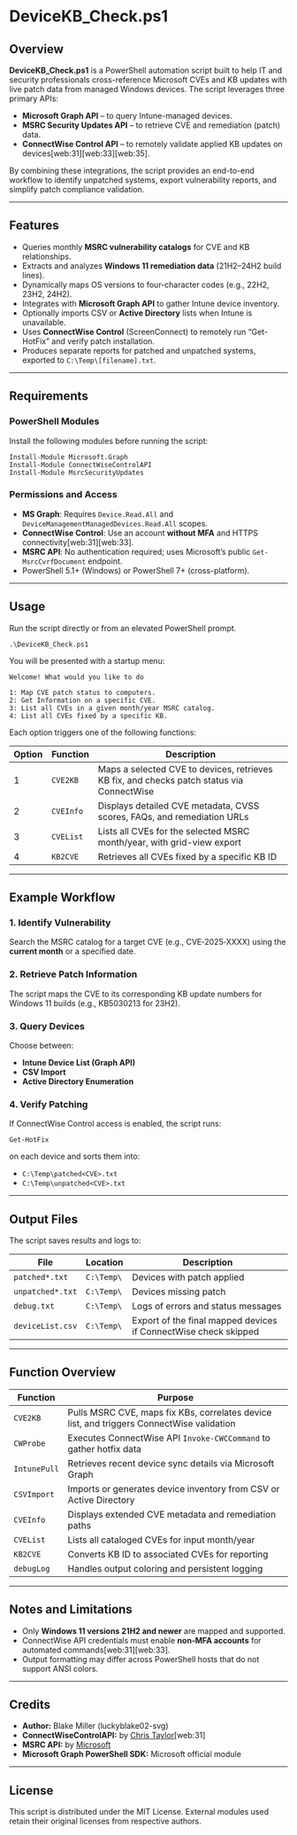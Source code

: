 # DeviceKB_Check.ps1

## Overview

**DeviceKB_Check.ps1** is a PowerShell automation script built to help IT and security professionals cross-reference Microsoft CVEs and KB updates with live patch data from managed Windows devices. The script leverages three primary APIs:

- **Microsoft Graph API** – to query Intune-managed devices.
- **MSRC Security Updates API** – to retrieve CVE and remediation (patch) data.
- **ConnectWise Control API** – to remotely validate applied KB updates on devices[web:31][web:33][web:35].

By combining these integrations, the script provides an end-to-end workflow to identify unpatched systems, export vulnerability reports, and simplify patch compliance validation.

---

## Features

- Queries monthly **MSRC vulnerability catalogs** for CVE and KB relationships.
- Extracts and analyzes **Windows 11 remediation data** (21H2–24H2 build lines).
- Dynamically maps OS versions to four-character codes (e.g., 22H2, 23H2, 24H2).
- Integrates with **Microsoft Graph API** to gather Intune device inventory.
- Optionally imports CSV or **Active Directory** lists when Intune is unavailable.
- Uses **ConnectWise Control** (ScreenConnect) to remotely run “Get-HotFix” and verify patch installation.
- Produces separate reports for patched and unpatched systems, exported to `C:\Temp\[filename].txt`.

---

## Requirements

### PowerShell Modules

Install the following modules before running the script:

```
Install-Module Microsoft.Graph
Install-Module ConnectWiseControlAPI
Install-Module MsrcSecurityUpdates
```

### Permissions and Access

- **MS Graph**: Requires `Device.Read.All` and `DeviceManagementManagedDevices.Read.All` scopes.  
- **ConnectWise Control**: Use an account **without MFA** and HTTPS connectivity[web:31][web:33].
- **MSRC API**: No authentication required; uses Microsoft’s public `Get-MsrcCvrfDocument` endpoint.
- PowerShell 5.1+ (Windows) or PowerShell 7+ (cross-platform).

---

## Usage

Run the script directly or from an elevated PowerShell prompt.

```
.\DeviceKB_Check.ps1
```

You will be presented with a startup menu:

```
Welcome! What would you like to do

1: Map CVE patch status to computers.
2: Get Information on a specific CVE.
3: List all CVEs in a given month/year MSRC catalog.
4: List all CVEs fixed by a specific KB.
```

Each option triggers one of the following functions:

| Option | Function | Description |
|---------|-----------|-------------|
| 1 | `CVE2KB` | Maps a selected CVE to devices, retrieves KB fix, and checks patch status via ConnectWise |
| 2 | `CVEInfo` | Displays detailed CVE metadata, CVSS scores, FAQs, and remediation URLs |
| 3 | `CVEList` | Lists all CVEs for the selected MSRC month/year, with grid-view export |
| 4 | `KB2CVE` | Retrieves all CVEs fixed by a specific KB ID |

---

## Example Workflow

### 1. Identify Vulnerability
Search the MSRC catalog for a target CVE (e.g., CVE‑2025‑XXXX) using the **current month** or a specified date.

### 2. Retrieve Patch Information
The script maps the CVE to its corresponding KB update numbers for Windows 11 builds (e.g., KB5030213 for 23H2).

### 3. Query Devices
Choose between:
- **Intune Device List (Graph API)**  
- **CSV Import**
- **Active Directory Enumeration**

### 4. Verify Patching
If ConnectWise Control access is enabled, the script runs:
```
Get-HotFix
```
on each device and sorts them into:
- `C:\Temp\patched<CVE>.txt`
- `C:\Temp\unpatched<CVE>.txt`

---

## Output Files

The script saves results and logs to:

| File | Location | Description |
|------|-----------|-------------|
| `patched*.txt` | `C:\Temp\` | Devices with patch applied |
| `unpatched*.txt` | `C:\Temp\` | Devices missing patch |
| `debug.txt` | `C:\Temp\` | Logs of errors and status messages |
| `deviceList.csv` | `C:\Temp\` | Export of the final mapped devices if ConnectWise check skipped |

---

## Function Overview

| Function | Purpose |
|-----------|----------|
| `CVE2KB` | Pulls MSRC CVE, maps fix KBs, correlates device list, and triggers ConnectWise validation |
| `CWProbe` | Executes ConnectWise API `Invoke-CWCCommand` to gather hotfix data |
| `IntunePull` | Retrieves recent device sync details via Microsoft Graph |
| `CSVImport` | Imports or generates device inventory from CSV or Active Directory |
| `CVEInfo` | Displays extended CVE metadata and remediation paths |
| `CVEList` | Lists all cataloged CVEs for input month/year |
| `KB2CVE` | Converts KB ID to associated CVEs for reporting |
| `debugLog` | Handles output coloring and persistent logging |

---

## Notes and Limitations

- Only **Windows 11 versions 21H2 and newer** are mapped and supported.
- ConnectWise API credentials must enable **non‑MFA accounts** for automated commands[web:31][web:33].
- Output formatting may differ across PowerShell hosts that do not support ANSI colors.

---

## Credits

- **Author:** Blake Miller (luckyblake02-svg)  
- **ConnectWiseControlAPI:** by [Chris Taylor](https://github.com/christaylorcodes/ConnectWiseControlAPI)[web:31]  
- **MSRC API:** by [Microsoft](https://github.com/microsoft/MSRC-Microsoft-Security-Updates-API)  
- **Microsoft Graph PowerShell SDK:** Microsoft official module  

---

## License

This script is distributed under the MIT License. External modules used retain their original licenses from respective authors.

```
